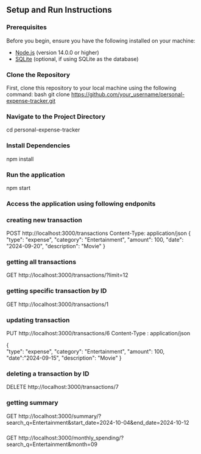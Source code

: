 

## Setup and Run Instructions

### Prerequisites
Before you begin, ensure you have the following installed on your machine:
- [Node.js](https://nodejs.org/) (version 14.0.0 or higher)
- [SQLite](https://www.sqlite.org/index.html) (optional, if using SQLite as the database)

### Clone the Repository
First, clone this repository to your local machine using the following command:
bash
git clone https://github.com/your_username/personal-expense-tracker.git 


### Navigate to the Project Directory
cd personal-expense-tracker

### Install Dependencies 
npm install 

### Run the application 
npm start


 
### Access the application using following endponits 

 ### creating new transaction 
POST http://localhost:3000/transactions 
Content-Type: application/json 
{
    "type": "expense",
    "category": "Entertainment",
    "amount": 100,
    "date": "2024-09-20",
    "description": "Movie"
} 


### getting all transactions 
GET http://localhost:3000/transactions/?limit=12
 

### getting specific transaction by ID
GET http://localhost:3000/transactions/1  


### updating transaction 
PUT http://localhost:3000/transactions/6
Content-Type : application/json 

{   
    "type": "expense",
    "category": "Entertainment",
    "amount": 100,
    "date":"2024-09-15",
    "description": "Movie"
} 


### deleting a transaction by ID 
DELETE http://localhost:3000/transactions/7


### getting summary 
GET http://localhost:3000/summary/?search_q=Entertainment&start_date=2024-10-04&end_date=2024-10-12 


###
GET http://localhost:3000/monthly_spending/?search_q=Entertainment&month=09




